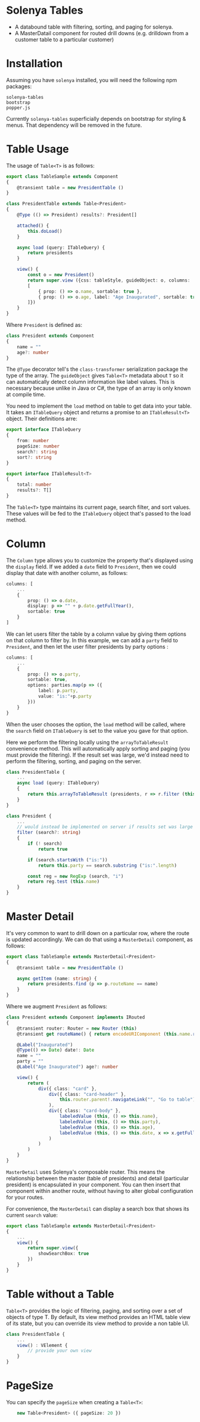 # Solenya Tables

 * A databound table with filtering, sorting, and paging for solenya.
 * A MasterDatail component for routed drill downs (e.g. drilldown from a customer table to a particular customer)

# Installation

Assuming you have `solenya` installed, you will need the following npm packages:

```
solenya-tables
bootstrap
popper.js
```
Currently `solenya-tables` superficially depends on bootstrap for styling & menus. That dependency will be removed in the future.

# Table Usage
The usage of `Table<T>` is as follows:

```typescript
export class TableSample extends Component
{
    @transient table = new PresidentTable ()
}

class PresidentTable extends Table<President>
{
    @Type (() => President) results?: President[]

    attached() {
        this.doLoad()
    }   

    async load (query: ITableQuery) {   
        return presidents
    }

    view() {
        const o = new President()
        return super.view ({css: tableStyle, guideObject: o, columns:
        [
            { prop: () => o.name, sortable: true },
            { prop: () => o.age, label: "Age Inaugurated", sortable: true }
        ]})    
    }
}
```
Where `President` is defined as:

```typescript
class President extends Component
{    
    name = ""
    age?: number    
}
```
The `@Type` decorator tell's the `class-transformer` serialization package the type of the array. The `guideObject` gives `Table<T>` metadata about `T` so it can automatically detect column information like label values. This is necessary because unlike in Java or C#, the type of an array is only known at compile time.

You need to implement the `load` method on table to get data into your table. It takes an `ITableQuery` object and returns a promise to an `ITableResult<T>` object. Their definitions arre:

```typescript
export interface ITableQuery
{
    from: number
    pageSize: number
    search?: string
    sort?: string
}

export interface ITableResult<T>
{
    total: number
    results?: T[]
}
```
The `Table<T>` type maintains its current page, search filter, and sort values. These values will be fed to the `ITableQuery` object that's passed to the load method.

# Column

The `Column` type allows you to customize the property that's displayed using the `display` field. If we added a `date` field to `President`, then we could display that date with another column, as follows:

```typescript
columns: [
    ...
    {
        prop: () => o.date,
        display: p => "" + p.date.getFullYear(),
        sortable: true
    }
]
```

We can let users filter the table by a column value by giving them options on that column to filter by. In this example, we can add a `party` field to `President`, and then let the user filter presidents by party options :

```typescript
columns: [
    ...
    {
        prop: () => o.party,
        sortable: true,
        options: parties.map(p => ({
            label: p.party,
            value: "is:"+p.party
        }))
    }
}
```

When the user chooses the option, the `load` method will be called, where the `search` field on `ITableQuery` is set to the value you gave for that option.

Here we perform the filtering locally using the `arrayToTableResult` convenience method. This will automatically apply sorting and paging (you must provide the filtering). If the result set was large, we'd instead need to perform the filtering, sorting, and paging on the server.

```typescript
class PresidentTable {
    ...    
    async load (query: ITableQuery)
    {        
        return this.arrayToTableResult (presidents, r => r.filter (this.search))
    }
}

class President {
    ... 
    // would instead be implemented on server if results set was large
    filter (search?: string)
    {
        if (! search)
            return true

        if (search.startsWith ("is:"))
            return this.party == search.substring ("is:".length)

        const reg = new RegExp (search, "i")
        return reg.test (this.name)
    }
}
```

# Master Detail

It's very common to want to drill down on a particular row, where the route is updated accordingly. We can do that using a `MasterDetail` component, as follows:

```typescript
export class TableSample extends MasterDetail<President>
{
    @transient table = new PresidentTable ()

    async getItem (name: string) {
        return presidents.find (p => p.routeName == name)
    }  
}
```
Where we augment `President` as follows:

```typescript
class President extends Component implements IRouted
{    
    @transient router: Router = new Router (this)
    @transient get routeName() { return encodeURIComponent (this.name.replace (/ /g, "_")) }

    @Label("Inaugurated")
    @Type(() => Date) date!: Date
    name = ""
    party = ""    
    @Label("Age Inaugurated") age?: number    

    view() {
        return (
            div({ class: "card" },
                div({ class: "card-header" },
                    this.router.parent!.navigateLink("", "Go to table")
                ),
                div({ class: "card-body" },
                    labeledValue (this, () => this.name),
                    labeledValue (this, () => this.party),
                    labeledValue (this, () => this.age),
                    labeledValue (this, () => this.date, x => x.getFullYear())                    
                )
            )
        )
    }
}
```
`MasterDetail` uses Solenya's composable router. This means the relationship between the master (table of presidents) and detail (particular president) is encapsulated in your component. You can then insert that component within another route, without having to alter global configuration for your routes.

For convenience, the `MasterDetail` can display a search box that shows its current `search` value:

```typescript
export class TableSample extends MasterDetail<President>
{
    ...
    view() {
        return super.view({
            showSearchBox: true
        })
    }
}
```
# Table<T> without a Table

`Table<T>` provides the logic of filtering, paging, and sorting over a set of objects of type T. By default, its view method provides an HTML table view of its state, but you can override its view method to provide a non table UI.

```typescript
class PresidentTable {
    ...    
    view() : VElement {
        // provide your own view
    }
}
```
# PageSize

You can specify the `pageSize` when creating a `Table<T>`:

```typescript
    new Table<President> ({ pageSize: 20 })
```